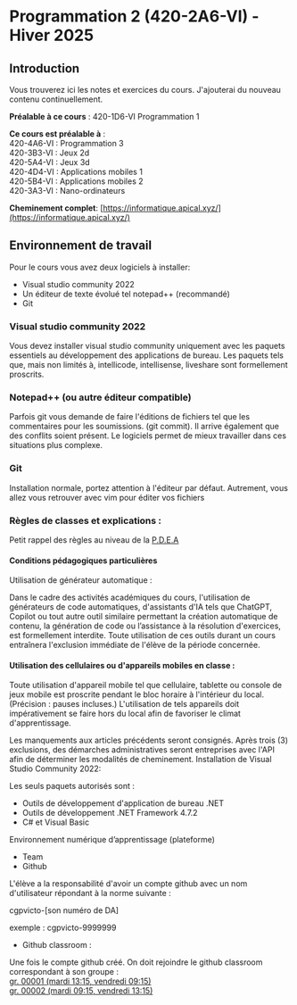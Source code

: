 # Programmation 2 (420-2A6-VI) - Hiver 2025
## Introduction
Vous trouverez ici les notes et exercices du cours. J'ajouterai du nouveau contenu continuellement.

**Préalable à ce cours** : 420-1D6-VI Programmation 1

**Ce cours est préalable à** :  
420-4A6-VI : Programmation 3  
420-3B3-VI : Jeux 2d  
420-5A4-VI : Jeux 3d   
420-4D4-VI : Applications mobiles 1  
420-5B4-VI : Applications mobiles 2  
420-3A3-VI : Nano-ordinateurs  

**Cheminement complet**: [https://informatique.apical.xyz/](https://informatique.apical.xyz/)

## Environnement de travail

Pour le cours vous avez deux logiciels à installer:

* Visual studio community 2022
* Un éditeur de texte évolué tel notepad++ (recommandé) 
* Git


### Visual studio community 2022
Vous devez installer visual studio community uniquement avec les paquets essentiels au développement des applications de bureau.
Les paquets tels que, mais non limités à, intellicode, intellisense, liveshare sont formellement proscrits.
 
### Notepad++ (ou autre éditeur compatible)
Parfois git vous demande de faire l'éditions de fichiers tel que les commentaires pour les soumissions. (git commit). Il arrive également que des conflits soient présent. Le logiciels permet de mieux travailler dans ces situations plus complexe.

### Git
Installation normale, portez attention à l'éditeur par défaut. Autrement, vous allez vous retrouver avec vim pour éditer vos fichiers

### Règles de classes et explications :
Petit rappel des règles au niveau de la [P.D.E.A](https://valisevirtuelle.cegepvicto.ca/medias/pdea/1/pdea2024-66cd38f5e7d90.pdf)


#### Conditions pédagogiques particulières  
Utilisation de générateur automatique :  

Dans le cadre des activités académiques du cours, l'utilisation de générateurs de code automatiques, d'assistants d'IA tels que ChatGPT, Copilot ou tout autre outil similaire permettant la création automatique de contenu, la génération de code ou l’assistance à la résolution d'exercices, est formellement interdite. Toute utilisation de ces outils durant un cours entraînera l'exclusion immédiate de l'élève de la période concernée.  

#### Utilisation des cellulaires ou d'appareils mobiles en classe :  

Toute utilisation d'appareil mobile tel que cellulaire, tablette ou console de jeux mobile est proscrite pendant le bloc horaire à l'intérieur du local. (Précision : pauses incluses.) L'utilisation de tels appareils doit impérativement se faire hors du local afin de favoriser le climat d'apprentissage.  

Les manquements aux articles précédents seront consignés. Après trois (3) exclusions, des démarches administratives seront entreprises avec l'API afin de déterminer les modalités de cheminement.
Installation de Visual Studio Community 2022:

Les seuls paquets autorisés sont :

   * Outils de développement d'application de bureau .NET
   * Outils de développement .NET Framework 4.7.2
   * C# et Visual Basic

Environnement numérique d’apprentissage (plateforme)

   * Team
   * Github

L'élève a la responsabilité d'avoir un compte github avec un nom d'utilisateur répondant à la norme suivante :

cgpvicto-[son numéro de DA]

exemple : cgpvicto-9999999

   * Github classroom :

Une fois le compte github créé. On doit rejoindre le github classroom correspondant à son groupe :  
[gr. 00001 (mardi 13:15, vendredi 09:15)](https://classroom.github.com/classrooms/194335470-h25-p2-gr01)  
[gr. 00002 (mardi 09:15, vendredi 13:15)](https://classroom.github.com/classrooms/194335470-h25-p2-gr02)
